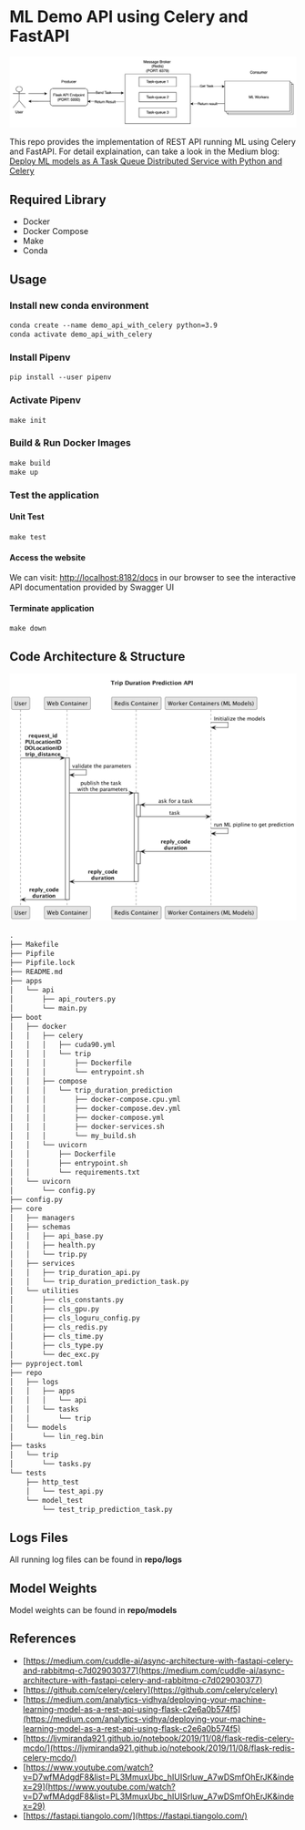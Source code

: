 # ML Demo API using Celery and FastAPI
![Distributed Task Queue System using Celery](imgs/distributed_task_queue_architecture.jpeg)

This repo provides the implementation of REST API running ML using Celery and FastAPI. 
For detail explaination, can take a look in the Medium blog: [Deploy ML models as A Task Queue Distributed Service with Python and Celery](https://medium.com/@vmthanhit/deploy-ml-models-as-a-task-queue-distributed-service-with-python-and-celery-5a5bae82240f)
## Required Library
- Docker
- Docker Compose
- Make 
- Conda

## Usage

### Install new conda environment 
```
conda create --name demo_api_with_celery python=3.9
conda activate demo_api_with_celery
```

### Install Pipenv
```
pip install --user pipenv
```

### Activate Pipenv 
```
make init
```

### Build & Run Docker Images
```
make build 
make up
```
### Test the application

#### Unit Test
```
make test
```

#### Access the website
We can visit: [http://localhost:8182/docs](http://localhost:8182/docs) in our browser to see the interactive API documentation provided by Swagger UI

#### Terminate application
```
make down
```

## Code Architecture & Structure

![Trip Duration Prediction API](imgs/trip_duration_prediction_api.png)


```
.
├── Makefile
├── Pipfile
├── Pipfile.lock
├── README.md
├── apps
│   └── api
│       ├── api_routers.py
│       └── main.py
├── boot
│   ├── docker
│   │   ├── celery
│   │   │   ├── cuda90.yml
│   │   │   └── trip
│   │   │       ├── Dockerfile
│   │   │       └── entrypoint.sh
│   │   ├── compose
│   │   │   └── trip_duration_prediction
│   │   │       ├── docker-compose.cpu.yml
│   │   │       ├── docker-compose.dev.yml
│   │   │       ├── docker-compose.yml
│   │   │       ├── docker-services.sh
│   │   │       └── my_build.sh
│   │   └── uvicorn
│   │       ├── Dockerfile
│   │       ├── entrypoint.sh
│   │       └── requirements.txt
│   └── uvicorn
│       └── config.py
├── config.py
├── core
│   ├── managers
│   ├── schemas
│   │   ├── api_base.py
│   │   ├── health.py
│   │   └── trip.py
│   ├── services
│   │   ├── trip_duration_api.py
│   │   └── trip_duration_prediction_task.py
│   └── utilities
│       ├── cls_constants.py
│       ├── cls_gpu.py
│       ├── cls_loguru_config.py
│       ├── cls_redis.py
│       ├── cls_time.py
│       ├── cls_type.py
│       └── dec_exc.py
├── pyproject.toml
├── repo
│   ├── logs
│   │   ├── apps
│   │   │   └── api
│   │   └── tasks
│   │       └── trip
│   └── models
│       └── lin_reg.bin
├── tasks
│   └── trip
│       └── tasks.py
└── tests
    ├── http_test
    │   └── test_api.py
    └── model_test
        └── test_trip_prediction_task.py
```

## Logs Files
All running log files can be found in **repo/logs**

## Model Weights
Model weights can be found in **repo/models**

## References
- [https://medium.com/cuddle-ai/async-architecture-with-fastapi-celery-and-rabbitmq-c7d029030377](https://medium.com/cuddle-ai/async-architecture-with-fastapi-celery-and-rabbitmq-c7d029030377)
- [https://github.com/celery/celery](https://github.com/celery/celery)
- [https://medium.com/analytics-vidhya/deploying-your-machine-learning-model-as-a-rest-api-using-flask-c2e6a0b574f5](https://medium.com/analytics-vidhya/deploying-your-machine-learning-model-as-a-rest-api-using-flask-c2e6a0b574f5)
- [https://ljvmiranda921.github.io/notebook/2019/11/08/flask-redis-celery-mcdo/](https://ljvmiranda921.github.io/notebook/2019/11/08/flask-redis-celery-mcdo/)
- [https://www.youtube.com/watch?v=D7wfMAdgdF8&list=PL3MmuxUbc_hIUISrluw_A7wDSmfOhErJK&index=29](https://www.youtube.com/watch?v=D7wfMAdgdF8&list=PL3MmuxUbc_hIUISrluw_A7wDSmfOhErJK&index=29)
- [https://fastapi.tiangolo.com/](https://fastapi.tiangolo.com/)

